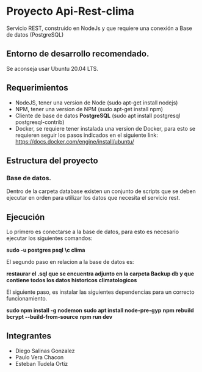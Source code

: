 # Proyecto Api-Rest-clima
Servicio REST, construido en NodeJs y que requiere una conexión a Base de datos (PostgreSQL)

## Entorno de desarrollo recomendado.
Se aconseja usar Ubuntu 20.04 LTS.

## Requerimientos
- NodeJS, tener una version de Node (sudo apt-get install nodejs)
- NPM, tener una version de NPM (sudo apt-get install npm)
- Cliente de base de datos **PostgreSQL** (sudo apt install postgresql postgresql-contrib)
- Docker, se requiere tener instalada una version de Docker, para esto se requieren seguir los pasos indicados en el siguiente link: https://docs.docker.com/engine/install/ubuntu/

## Estructura del proyecto

### Base de datos.
Dentro de la carpeta database existen un conjunto de scripts que se deben ejecutar en orden para utilizar los datos que necesita el servicio rest.

## Ejecución
Lo primero es conectarse a la base de datos, para esto es necesario ejecutar los siguientes comandos:

**sudo -u postgres psql**
**\c clima**

El segundo paso en relacion a la base de datos es:

**restaurar el .sql que se encuentra adjunto en la carpeta Backup db y que contiene todos los datos historicos climatologicos**

El siguiente paso, es instalar las siguientes dependencias para un correcto funcionamiento. 

**sudo npm install -g nodemon**
**sudo apt install node-pre-gyp**
**npm rebuild bcrypt --build-from-source**
**npm run dev**


## Integrantes
- Diego Salinas Gonzalez
- Paulo Vera Chacon
- Esteban Tudela Ortiz



